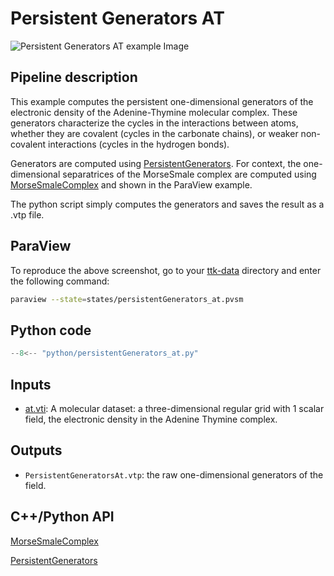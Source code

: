 # Persistent Generators AT

![Persistent Generators AT example Image](https://topology-tool-kit.github.io/img/gallery/persistentGenerators_at.jpg)

## Pipeline description
This example computes the persistent one-dimensional generators of the electronic density of the Adenine-Thymine molecular complex.
These generators characterize the cycles in the interactions between atoms, whether they are covalent (cycles in the carbonate chains), or weaker non-covalent interactions (cycles in the hydrogen bonds).

Generators are computed using [PersistentGenerators](https://topology-tool-kit.github.io/doc/html/classttkPersistentGenerators.html).
For context, the one-dimensional separatrices of the MorseSmale complex are
computed using [MorseSmaleComplex](https://topology-tool-kit.github.io/doc/html/classttkMorseSmaleComplex.html) and shown in the ParaView example.


The python script simply computes the generators and saves the result as a .vtp file.

## ParaView
To reproduce the above screenshot, go to your [ttk-data](https://github.com/topology-tool-kit/ttk-data) directory and enter the following command:
``` bash
paraview --state=states/persistentGenerators_at.pvsm
```

## Python code

``` python  linenums="1"
--8<-- "python/persistentGenerators_at.py"
```

## Inputs
- [at.vti](https://github.com/topology-tool-kit/ttk-data/raw/dev/at.vti): A molecular dataset: a three-dimensional regular grid with 1 scalar field, the electronic density in the Adenine Thymine complex.

## Outputs
-  `PersistentGeneratorsAt.vtp`: the raw one-dimensional generators of the field.


## C++/Python API

[MorseSmaleComplex](https://topology-tool-kit.github.io/doc/html/classttkMorseSmaleComplex.html)

[PersistentGenerators](https://topology-tool-kit.github.io/doc/html/classttkPersistentGenerators.html)
